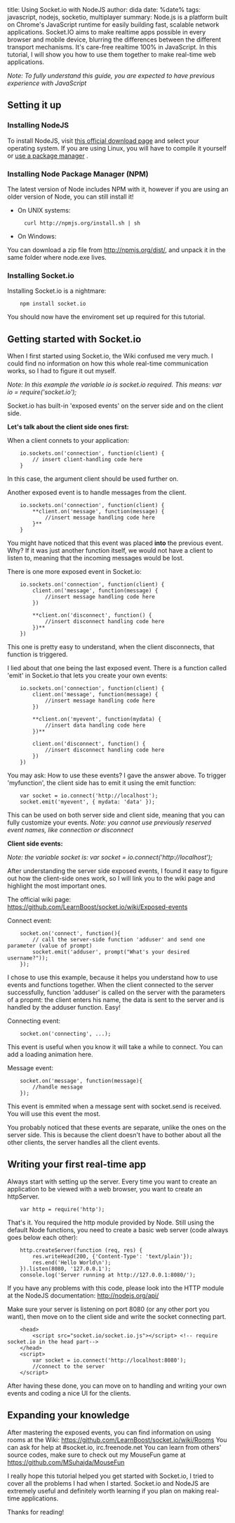 <info>
title: Using Socket.io with NodeJS
author: dida
date: %date%
tags: javascript, nodejs, socketio, multiplayer
summary: Node.js is a platform built on Chrome's JavaScript runtime for easily building fast, scalable network applications. Socket.IO aims to make realtime apps possible in every browser and mobile device, blurring the differences between the different transport mechanisms. It's care-free realtime 100% in JavaScript. In this tutorial, I will show you how to use them together to make real-time web applications.
</info>

*Note: To fully understand this guide, you are expected to have previous experience with JavaScript*

## Setting it up

### Installing NodeJS

To install NodeJS, visit [this official download page](http://nodejs.org/#download) and select your operating system. If you are using Linux, you will have to compile it yourself or [use a package manager](https://github.com/joyent/node/wiki/Installing-Node.js-via-package-manager) .

### Installing Node Package Manager (NPM)

The latest version of Node includes NPM with it, however if you are using an older version of Node, you can still install it!

- On UNIX systems:

		curl http://npmjs.org/install.sh | sh
		
- On Windows:
		
You can download a zip file from <http://npmjs.org/dist/>, and unpack it in the same folder where node.exe lives.

### Installing Socket.io

Installing Socket.io is a nightmare:

		npm install socket.io
		
You should now have the enviroment set up required for this tutorial.

## Getting started with Socket.io

When I first started using Socket.io, the Wiki confused me very much. I could find no information on how this whole real-time communication works, so I had to figure it out myself.

*Note: In this example the variable io is socket.io required. This means: var io = require('socket.io');*

Socket.io has built-in 'exposed events' on the server side and on the client side.

**Let's talk about the client side ones first:**

When a client connets to your application:

		io.sockets.on('connection', function(client) {
			// insert client-handling code here
		}

In this case, the argument client should be used further on.

Another exposed event is to handle messages from the client.

		io.sockets.on('connection', function(client) {
			**client.on('message', function(message) {
				//insert message handling code here
			}**
		}

You might have noticed that this event was placed **into** the previous event. Why? If it was just another function itself, we would not have a client to listen to, meaning that the incoming messages would be lost.

There is one more exposed event in Socket.io:

		io.sockets.on('connection', function(client) {
			client.on('message', function(message) {
				//insert message handling code here
			})
			
			**client.on('disconnect', function() {
				//insert disconnect handling code here
			})**
		})

This one is pretty easy to understand, when the client disconnects, that function is triggered.

I lied about that one being the last exposed event. There is a function called 'emit' in Socket.io that lets you create your own events:

		io.sockets.on('connection', function(client) {
			client.on('message', function(message) {
				//insert message handling code here
			})
			
			**client.on('myevent', function(mydata) {
				//insert data handling code here
			})**
			
			client.on('disconnect', function() {
				//insert disconnect handling code here
			})
		})

You may ask: How to use these events? I gave the answer above. To trigger 'myfunction', the client side has to emit it using the emit function:

		var socket = io.connect('http://localhost');
		socket.emit('myevent', { mydata: 'data' });

This can be used on both server side and client side, meaning that you can fully customize your events.
*Note: you cannot use previously reserved event names, like connection or disconnect*

**Client side events:**

*Note: the variable socket is: var socket = io.connect('http://localhost');*

After understanding the server side exposed events, I found it easy to figure out how the client-side ones work, so I will link you to the wiki page and highlight the most important ones.

The official wiki page: <https://github.com/LearnBoost/socket.io/wiki/Exposed-events>

Connect event:

		socket.on('connect', function(){
			// call the server-side function 'adduser' and send one parameter (value of prompt)
			socket.emit('adduser', prompt("What's your desired username?"));
		});
		
I chose to use this example, because it helps you understand how to use events and functions together.
When the client connected to the server successfully, function 'adduser' is called on the server with the parameters of a propmt: the client enters his name, the data is sent to the server and is handled by the adduser function. Easy!

Connecting event:

		socket.on('connecting', ...);
		
This event is useful when you know it will take a while to connect. You can add a loading animation here.

Message event:

		socket.on('message', function(message){
			//handle message
		});
		
This event is emmited when a message sent with socket.send is received. You will use this event the most.

You probably noticed that these events are separate, unlike the ones on the server side. This is because the client doesn't have to bother about all the other clients, the server handles all the client events.

## Writing your first real-time app

Always start with setting up the server. Every time you want to create an application to be viewed with a web browser, you want to create an httpServer.

		var http = require('http');
		
That's it. You required the http module provided by Node. Still using the default Node functions, you need to create a basic web server (code always goes below each other):

		http.createServer(function (req, res) {
			res.writeHead(200, {'Content-Type': 'text/plain'});
			res.end('Hello World\n');
		}).listen(8080, '127.0.0.1');
		console.log('Server running at http://127.0.0.1:8080/');

If you have any problems with this code, please look into the HTTP module at the NodeJS documentation: <http://nodejs.org/api/>

Make sure your server is listening on port 8080 (or any other port you want), then move on to the client side and write the socket connecting part.

		<head>
			<script src="socket.io/socket.io.js"></script> <!-- require socket.io in the head part-->
		</head>
		<script>
			var socket = io.connect('http://localhost:8080');
			//connect to the server
		</script>
		
After having these done, you can move on to handling and writing your own events and coding a nice UI for the clients.

## Expanding your knowledge

After mastering the exposed events, you can find information on using rooms at the Wiki: <https://github.com/LearnBoost/socket.io/wiki/Rooms>
You can ask for help at #socket.io, irc.freenode.net
You can learn from others' source codes, make sure to check out my MouseFun game at <https://github.com/MSuhajda/MouseFun>

I really hope this tutorial helped you get started with Socket.io, I tried to cover all the problems I had when I started. Socket.io and NodeJS are extremely useful and definitely worth learning if you plan on making real-time applications.

Thanks for reading!

